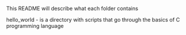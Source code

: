 This README will describe what each folder contains

hello_world - is a directory with scripts that go through the basics of C programming language

